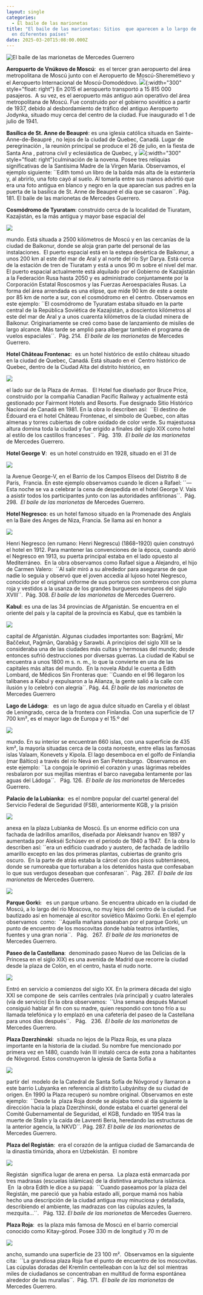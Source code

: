 ```yaml
---
layout: single
categories:
  - El baile de las marionetas
title: "El baile de las marionetas: Sitios  que aparecen a lo largo de la novela
  en diferentes países"
date: 2025-03-20T15:08:00.000Z
---
```

![](/assets/img/banner.png "El  baile de las marionetas de     Mercedes  Guerrero ")

**Aeropuerto de Vnúkovo de Moscú**:  es el tercer gran aeropuerto del área metropolitana de Moscú junto con el Aeropuerto de Moscú-Sheremétievo y el Aeropuerto Internacional de Moscú-Domodédovo. ![](/assets/img/vnúkovo.jpg){:width="300" style="float: right"} En 2015 el aeropuerto transportó a 15 815 000 pasajeros.  A su vez, es el aeropuerto más antiguo aún operativo del área metropolitana de Moscú. Fue construido por el gobierno soviético a partir de 1937, debido al desbordamiento de tráfico del antiguo Aeropuerto Jodynka, situado muy cerca del centro de la ciudad. Fue inaugurado el 1 de julio de 1941.

**Basílica de  St. Anne de Beaupré**:  es una iglesia católica situada  en Sainte-Anne-de-Beaupré , no lejos de  la ciudad de Quebec, Canadá. Lugar de peregrinación , la reunión principal se produce el 26 de julio, en la fiesta de Santa Ana , patrona civil y eclesiástica de Quebec, y ![](/assets/img/basílica-de-st.-anne-de-beaupré.jpg){:width="300" style="float: right"}culminación de la novena. Posee tres reliquias significativas de la Santísima Madre de la Virgen María. Observamos, el ejemplo siguiente:  ´´Edith tomó un libro de la balda más alta de la estantería y, al abrirlo, una foto cayó al suelo. Al tomarla entre sus manos advirtió que era una foto antigua en blanco y negro en la que aparecían sus padres en la puerta de la basílica de  St. Anne de Beaupré el día que se casaron´´.  Pág. 181.   El baile de las marionetas de Mercedes Guerrero.


**Cosmódromo de Tyuratam**: construido cerca de la localidad de Tiuratam, Kazajistán, es la más antigua y mayor base espacial del 

![](/assets/img/cosmódromo-de-tyuratam.png)

mundo. Está situada a 2500 kilómetros de Moscú y en las cercanías
de la ciudad de  Baikonur, donde se aloja gran parte del personal de
las instalaciones.  El puerto espacial está en la estepa desértica de Baikonur, a unos 200 km al este del mar de Aral y al norte del río Syr Darya. Está cerca de la estación de tren de Tiuratam y está a unos 90 m sobre el nivel del mar. El puerto espacial actualmente está alquilado por el Gobierno de Kazajistán a la Federación Rusa hasta 2050 y es
administrado conjuntamente por la Corporación Estatal Roscosmos y las Fuerzas Aeroespaciales Rusas. La forma del área arrendada es una elipse, que mide 90 km de este a oeste por 85 km de norte a sur, con el cosmódromo en el centro. Observamos en este ejemplo: ´´El cosmódromo de Tyuratam estaba situado en la parte central de la República Soviética de Kazajistán, a doscientos kilómetros al este del mar de Aral y a unos cuarenta kilómetros de la ciudad minera de Baikonur. Originariamente se creó como base de lanzamiento
de misiles de largo alcance. Más tarde se amplió para albergar también el programa de vuelos espaciales´´.  Pág. 214.  *El
baile de las marionetas* de Mercedes Guerrero.


**Hotel Château Frontenac**:  es un hotel histórico de estilo château
situado en la ciudad de Quebec, Canadá. Está situado en el  Centro histórico de Quebec, dentro de la Ciudad Alta del distrito histórico, en 

![](/assets/img/hotel-château-frontenac.jpg)

el lado sur de la Plaza de Armas.   El Hotel fue diseñado por Bruce
Price, construido por la compañía Canadian Pacific Railway y actualmente está gestionado por Fairmont Hotels and Resorts. Fue designado Sitio Histórico Nacional de Canadá en 1981. En la obra lo describen así:  ´´El destino de Édouard era el hotel Château
Frontenac, el símbolo de Quebec, con altas almenas y torres cubiertas de cobre oxidado de color verde. Su majestuosa altura domina toda la ciudad y fue erigido a finales del siglo XIX como hotel al estilo de los castillos franceses´´.  Pág.  319.  *El baile de las marionetas* de Mercedes
Guerrero.



**Hotel George V**:  es un hotel construido en 1928, situado en el 31 de 

![](/assets/img/hotel-george-v.jpg)

la Avenue George-V, en el Barrio de los Campos Elíseos del Distrito 8 de París,  Francia. En este ejemplo observamos cuando le dicen a Rafael: ´´—Esta noche se va a celebrar la cena de despedida en el hotel George V. Vais a asistir todos los participantes junto con las autoridades anfitrionas´´.  Pág. 298.  *El baile de las marionetas* de Mercedes Guerrero.


**Hotel Negresco**: es un hotel famoso situado en la Promenade des Anglais​ en la Baie des Anges de Niza, Francia. Se llama así en honor a 

![](/assets/img/hotel-negresco.jpg)

Henri Negresco (en rumano: Henri Negrescu)​ (1868–1920) quien
construyó el hotel en 1912. Para mantener las convenciones de la época, cuando abrió el Negresco en 1913, su puerta principal estaba en el lado opuesto al Mediterráneo.  En la obra observamos como
Rafael sigue a Alejandro, el hijo de Carmen Valero:  ´´Al salir miró a su alrededor para asegurarse de que nadie lo seguía y observó que el joven accedía al lujoso hotel Negresco, conocido por el original
uniforme de sus porteros con sombreros con pluma roja y
vestidos a la usanza de los grandes burgueses europeos del siglo XVIII´´.  Pág. 308. *El baile de las marionetas* de Mercedes Guerrero.



**Kabul**: es una de las 34 provincias de Afganistán. Se encuentra en el oriente del país y la capital de la provincia es Kabul, que es también la 

![](/assets/img/kabul.jpg)

capital de Afganistán. Algunas ciudades importantes son: Baġrāmī,
Mir Baččekut, Paġmān, Qarabāġ y Sarawbi. A principios del siglo XIII se la consideraba una de las ciudades más cultas y hermosas del mundo; desde entonces sufrió destrucciones por diversas guerras. La ciudad de Kabul se encuentra a unos 1800 m s. n. m., lo que la convierte en una de las capitales más altas del mundo.  En la novela Abdul le cuenta a Edith Lombard, de Médicos Sin Fronteras que: ´´Cuando en el 96 llegaron los talibanes a Kabul y expulsaron a la Alianza, la gente salió a la calle con ilusión y lo celebró con alegría´´. Pág. 44. *El baile de las marionetas* de Mercedes Guerrero



**Lago de Ládoga**:   es un lago de agua dulce situado en Carelia y el óblast de Leningrado, cerca de la frontera con Finlandia. Con una superficie de 17 700 km², es el mayor lago de Europa y el 15.º del 

![](/assets/img/lago-de-ládoga.jpg)

mundo. En su interior se encuentran 660 islas, con una superficie de 435 km², la mayoría situadas cerca de la costa noroeste, entre
ellas las famosas islas Valaam, Konevets y Kipola. El lago desemboca en el golfo de Finlandia (mar Báltico) a través del río Nevá en San Petersburgo.  Observamos en este ejemplo: ´´La congoja le oprimió el corazón y unas lágrimas rebeldes resbalaron por sus mejillas mientras el barco navegaba lentamente por las  aguas del Ládoga´´.   Pág. 126.  *El baile de las marionetas* de Mercedes Guerrero.




**Palacio de la Lubianka**:  es el nombre popular del cuartel general del
Servicio Federal de Seguridad (FSB), anteriormente KGB, y la prisión 

![](/assets/img/palacio-de-la-lubianka.jpg)

anexa en la plaza Lubianka de Moscú. Es un enorme edificio con una fachada de ladrillos amarillos, diseñada por Aleksandr Ivanov en 1897 y aumentada por Alekséi Schúsev en el periodo de 1940 a 1947.  En la obra lo describen así: ´´era un edificio cuadrado y austero, de fachada de ladrillo amarillo excepto en las dos primeras plantas, cubiertas de granito gris oscuro.  En la parte de atrás estaba la cárcel con dos
pisos subterráneos, donde se rumoreaba que torturaban a los detenidos hasta que confesaban lo que sus verdugos deseaban que confesaran´´.  Pág. 287.  *El baile de las marionetas* de Mercedes Guerrero.




![](/assets/img/parque-gorki.jpg)

**Parque Gorki:**   es un parque urbano. Se encuentra ubicado en la ciudad de Moscú, a lo largo del río Moscova, no muy lejos del centro de la ciudad. Fue bautizado así en homenaje al escritor soviético Máximo Gorki. En el ejemplo observamos  como:  ´´Aquella mañana paseaban por el parque Gorki, un punto de encuentro de los moscovitas donde había teatros infantiles, fuentes y una gran noria´´.  
Pág.   267.  *El baile de las marionetas* de Mercedes Guerrero.



**Paseo de la Castellana**:  denominado paseo Nuevo de las Delicias de la Princesa en el siglo XIX) es una avenida de Madrid que recorre la ciudad desde la plaza de Colón, en el centro, hasta el nudo norte. 

![](/assets/img/paseo-de-la-castellana.jpg)

Entró en servicio a comienzos del siglo XX. En la primera década del siglo XXI se compone de  seis carriles centrales (vía principal) y cuatro laterales (vía de servicio) En la obra observamos:  ´´Una semana después Manuel consiguió hablar al fin con su madre, quien respondió con tono frío a su llamada telefónica y lo emplazó en
una cafetería del paseo de la Castellana para unos días después´´.  
Pág.   236.  *El baile de las marionetas* de Mercedes Guerrero.



**Plaza Dzerzhinski**:  situada no lejos de la Plaza Roja, es una plaza importante en la historia de la ciudad. Su nombre fue mencionado por primera vez en 1480, cuando Iván III instaló cerca de esta zona a habitantes de Nóvgorod. Estos construyeron la iglesia de Santa Sofía a 

![](/assets/img/plaza-dzerzhinski.jpg)

partir del  modelo de la Catedral de Santa Sofía de Nóvgorod y llamaron a este barrio Lubyanka en referencia al distrito Lubyánitsy
de su ciudad de origen. En 1990 la Plaza recuperó su nombre original. Observamos en este ejemplo:  ´´Desde la  plaza Roja donde se alojaba tomó al día siguiente la dirección hacia la plaza Dzerzhinski, donde estaba el cuartel general del Comité Gubernamental de Seguridad, el KGB, fundado en 1954 tras la muerte de Stalin y la caída de Lavrenti Beria, heredando las estructuras de la anterior agencia, la NKVD´´. Pág. 287. *El baile de las marionetas* de Mercedes Guerrero.



**Plaza del Registán**:  era el corazón de la antigua ciudad de Samarcanda de la dinastía timúrida, ahora en Uzbekistán.  El nombre


![](/assets/img/plaza-del-registán.jpg)

Registán  significa lugar de arena en persa.  La plaza está enmarcada por tres madrasas (escuelas islámicas) de la distintiva arquitectura islámica.  En  la obra Edith le dice a su papá:  ´´Cuando paseamos por la plaza del Registán, me pareció que ya había estado allí, porque
mamá nos había hecho una descripción de la ciudad antigua muy minuciosa y detallada, describiendo el ambiente, las madrazas con las cúpulas azules, la mezquita…´´.   Pág. 132. *El baile de las marionetas* de Mercedes Guerrero.


**Plaza Roja**:  es la plaza más famosa de Moscú en el barrio comercial conocido como Kitay-górod. Posee 330 m de longitud y 70 m de 

![](/assets/img/plaza-roja.jpg)

ancho, sumando una superficie de 23 100 m².  Observamos en la siguiente cita:  ´´La grandiosa plaza Roja fue el punto de encuentro
de los moscovitas. Las cúpulas doradas del Kremlin centelleaban con la luz del sol mientras miles de ciudadanos se concentraban en multitud de forma espontánea alrededor de las murallas´´.  Pág.
171.  *El baile de las marionetas* de Mercedes Guerrero.
